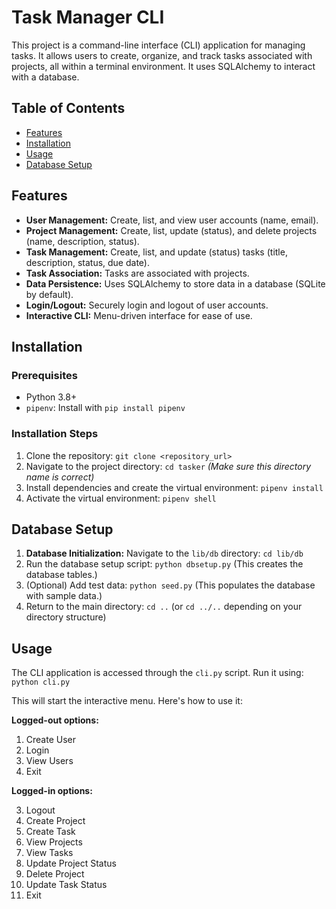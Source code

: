 # Task Manager CLI

This project is a command-line interface (CLI) application for managing tasks. It allows users to create, organize, and track tasks associated with projects, all within a terminal environment. It uses SQLAlchemy to interact with a database.

## Table of Contents

* [Features](#features)
* [Installation](#installation)
* [Usage](#usage)
* [Database Setup](#database-setup)

## Features

* **User Management:** Create, list, and view user accounts (name, email).
* **Project Management:** Create, list, update (status), and delete projects (name, description, status).
* **Task Management:** Create, list, and update (status) tasks (title, description, status, due date).
* **Task Association:** Tasks are associated with projects.
* **Data Persistence:** Uses SQLAlchemy to store data in a database (SQLite by default).
* **Login/Logout:** Securely login and logout of user accounts.
* **Interactive CLI:** Menu-driven interface for ease of use.

## Installation

### Prerequisites

* Python 3.8+
* `pipenv`: Install with `pip install pipenv`

### Installation Steps

1. Clone the repository: `git clone <repository_url>`
2. Navigate to the project directory: `cd tasker`  *(Make sure this directory name is correct)*
3. Install dependencies and create the virtual environment: `pipenv install`
4. Activate the virtual environment: `pipenv shell`

## Database Setup

1. **Database Initialization:** Navigate to the `lib/db` directory: `cd lib/db`
2. Run the database setup script: `python dbsetup.py` (This creates the database tables.)
3. (Optional) Add test data: `python seed.py` (This populates the database with sample data.)
4. Return to the main directory: `cd ..` (or `cd ../..` depending on your directory structure)

## Usage

The CLI application is accessed through the `cli.py` script.  Run it using: `python cli.py`

This will start the interactive menu. Here's how to use it:

**Logged-out options:**

1. Create User
2. Login
12. View Users
11. Exit

**Logged-in options:**

3. Logout
4. Create Project
5. Create Task
6. View Projects
7. View Tasks
8. Update Project Status
9. Delete Project
10. Update Task Status
11. Exit

